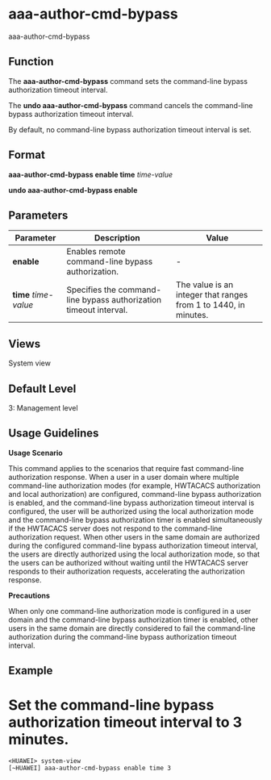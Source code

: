 aaa-author-cmd-bypass
=====================

aaa-author-cmd-bypass

Function
--------

The **aaa-author-cmd-bypass** command sets the command-line bypass authorization timeout interval.

The **undo aaa-author-cmd-bypass** command cancels the command-line bypass authorization timeout interval.

By default, no command-line bypass authorization timeout interval is set.



Format
------

**aaa-author-cmd-bypass enable time** *time-value*

**undo aaa-author-cmd-bypass enable**



Parameters
----------

| Parameter | Description | Value |
| --- | --- | --- |
| **enable** | Enables remote command-line bypass authorization. | - |
| **time** *time-value* | Specifies the command-line bypass authorization timeout interval. | The value is an integer that ranges from 1 to 1440, in minutes. |




Views
-----

System view



Default Level
-------------

3: Management level



Usage Guidelines
----------------

**Usage Scenario**

This command applies to the scenarios that require fast command-line authorization response. When a user in a user domain where multiple command-line authorization modes (for example, HWTACACS authorization and local authorization) are configured, command-line bypass authorization is enabled, and the command-line bypass authorization timeout interval is configured, the user will be authorized using the local authorization mode and the command-line bypass authorization timer is enabled simultaneously if the HWTACACS server does not respond to the command-line authorization request. When other users in the same domain are authorized during the configured command-line bypass authorization timeout interval, the users are directly authorized using the local authorization mode, so that the users can be authorized without waiting until the HWTACACS server responds to their authorization requests, accelerating the authorization response.

**Precautions**

When only one command-line authorization mode is configured in a user domain and the command-line bypass authorization timer is enabled, other users in the same domain are directly considered to fail the command-line authorization during the command-line bypass authorization timeout interval.



Example
-------

# Set the command-line bypass authorization timeout interval to 3 minutes.
```
<HUAWEI> system-view
[~HUAWEI] aaa-author-cmd-bypass enable time 3

```